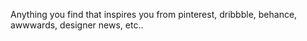 Anything you find that inspires you from pinterest, dribbble, behance, awwwards, designer news, etc..